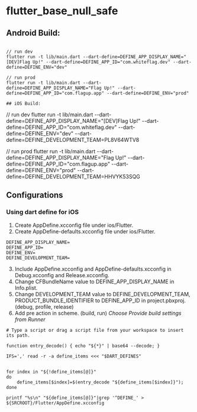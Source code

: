 # flutter_base_null_safe

## Android Build:
```

// run dev
flutter run -t lib/main.dart --dart-define=DEFINE_APP_DISPLAY_NAME="[DEV]Flag Up!" --dart-define=DEFINE_APP_ID="com.whiteflag.dev" --dart-define=DEFINE_ENV="dev"

// run prod
flutter run -t lib/main.dart --dart-define=DEFINE_APP_DISPLAY_NAME="Flag Up!" --dart-define=DEFINE_APP_ID="com.flagup.app" --dart-define=DEFINE_ENV="prod"

## iOS Build:
```
// run dev
flutter run -t lib/main.dart --dart-define=DEFINE_APP_DISPLAY_NAME="[DEV]Flag Up!" --dart-define=DEFINE_APP_ID="com.whiteflag.dev" --dart-define=DEFINE_ENV="dev" --dart-define=DEFINE_DEVELOPMENT_TEAM=PL8V64WTV8

// run prod
flutter run -t lib/main.dart --dart-define=DEFINE_APP_DISPLAY_NAME="Flag Up!" --dart-define=DEFINE_APP_ID="com.flagup.app" --dart-define=DEFINE_ENV="prod" --dart-define=DEFINE_DEVELOPMENT_TEAM=HHVYK53SQG

## Configurations
### Using dart define for iOS
1. Create AppDefine.xcconfig file under ios/Flutter.
2. Create AppDefine-defaults.xcconfig file under ios/Flutter.

``````
DEFINE_APP_DISPLAY_NAME=
DEFINE_APP_ID=
DEFINE_ENV=
DEFINE_DEVELOPMENT_TEAM=
``````

3. Include AppDefine.xcconfig and AppDefine-defaults.xcconfig in Debug.xcconfig and Release.xcconfig.
4. Change CFBundleName value to DEFINE_APP_DISPLAY_NAME in Info.plist.
5. Change DEVELOPMENT_TEAM value to DEFINE_DEVELOPMENT_TEAM, PRODUCT_BUNDLE_IDENTIFIER to DEFINE_APP_ID in project.pbxproj. (debug, profile, release)
6. Add pre action in scheme. (build, run) *Choose Provide build settings from Runner*

``````
# Type a script or drag a script file from your workspace to insert its path.

function entry_decode() { echo "${*}" | base64 --decode; }

IFS=',' read -r -a define_items <<< "$DART_DEFINES"


for index in "${!define_items[@]}"
do
    define_items[$index]=$(entry_decode "${define_items[$index]}");
done

printf "%s\n" "${define_items[@]}"|grep '^DEFINE_' > ${SRCROOT}/Flutter/AppDefine.xcconfig
``````
